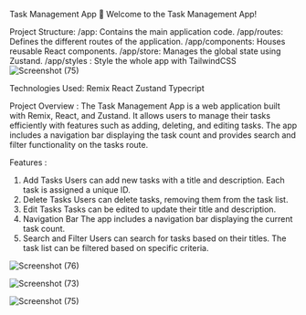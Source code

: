 
Task Management App
🚀 Welcome to the Task Management App!

Project Structure:
/app: Contains the main application code.
/app/routes: Defines the different routes of the application.
/app/components: Houses reusable React components.
/app/store: Manages the global state using Zustand.
/app/styles : Style the whole app with TailwindCSS![Screenshot (75)](https://github.com/Ahmed-hessen/Remix-Task/assets/128532764/881b7df3-d621-417e-a01b-59ef16830ee5)


Technologies Used:
Remix
React
Zustand
Typecript

Project Overview : 
The Task Management App is a web application built with Remix, React, and Zustand. It allows users to manage their tasks efficiently with features such as adding, deleting, and editing tasks. The app includes a navigation bar displaying the task count and provides search and filter functionality on the tasks route.

Features : 
1. Add Tasks
Users can add new tasks with a title and description.
Each task is assigned a unique ID.
2. Delete Tasks
Users can delete tasks, removing them from the task list.
3. Edit Tasks
Tasks can be edited to update their title and description.
4. Navigation Bar
The app includes a navigation bar displaying the current task count.
5. Search and Filter
Users can search for tasks based on their titles.
The task list can be filtered based on specific criteria.


![Screenshot (76)](https://github.com/Ahmed-hessen/Remix-Task/assets/128532764/7739d49d-b6e1-4860-8c8a-a4391fc5188d)





![Screenshot (73)](https://github.com/Ahmed-hessen/Remix-Task/assets/128532764/b1e01120-f3e9-4ae8-bac4-6f532e187060)







![Screenshot (75)](https://github.com/Ahmed-hessen/Remix-Task/assets/128532764/8d67b541-ac27-4cad-b27c-14796b3384dc)

